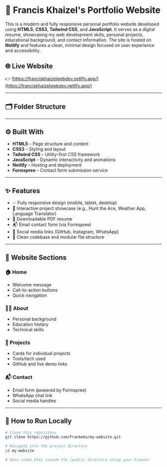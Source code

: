 # 💼 Francis Khaizel's Portfolio Website

This is a modern and fully responsive personal portfolio website developed using **HTML5**, **CSS3**, **Tailwind CSS**, and **JavaScript**. It serves as a digital resume, showcasing my web development skills, personal projects, educational background, and contact information. The site is hosted on **Netlify** and features a clean, minimal design focused on user experience and accessibility.

## 🌐 Live Website

👉 [https://franciskhaizelwebdev.netlify.app/](https://franciskhaizelwebdev.netlify.app/)

---

## 🗂 Folder Structure


---

## ⚙️ Built With

- **HTML5** – Page structure and content
- **CSS3** – Styling and layout
- **Tailwind CSS** – Utility-first CSS framework
- **JavaScript** – Dynamic interactivity and animations
- **Netlify** – Hosting and deployment
- **Formspree** – Contact form submission service

---

## ✨ Features

- ✅ Fully responsive design (mobile, tablet, desktop)
- 📂 Interactive project showcase (e.g., Hunt the Ace, Weather App, Language Translator)
- 📄 Downloadable PDF resume
- 📬 Email contact form (via Formspree)
- 🔗 Social media links (GitHub, Instagram, WhatsApp)
- 🧠 Clean codebase and modular file structure

---

## 🔎 Website Sections

### 🏠 Home
- Welcome message
- Call-to-action buttons
- Quick navigation

### 🙋‍♂️ About
- Personal background
- Education history
- Technical skills

### 💼 Projects
- Cards for individual projects
- Tools/tech used
- GitHub and live demo links

### 📬 Contact
- Email form (powered by Formspree)
- WhatsApp chat link
- Social media handles

---

## 🚀 How to Run Locally

```bash
# Clone this repository
git clone https://github.com/Franbeko/my-website.git

# Navigate into the project directory
cd my-website

# Open index.html inside the /public directory using your browser
